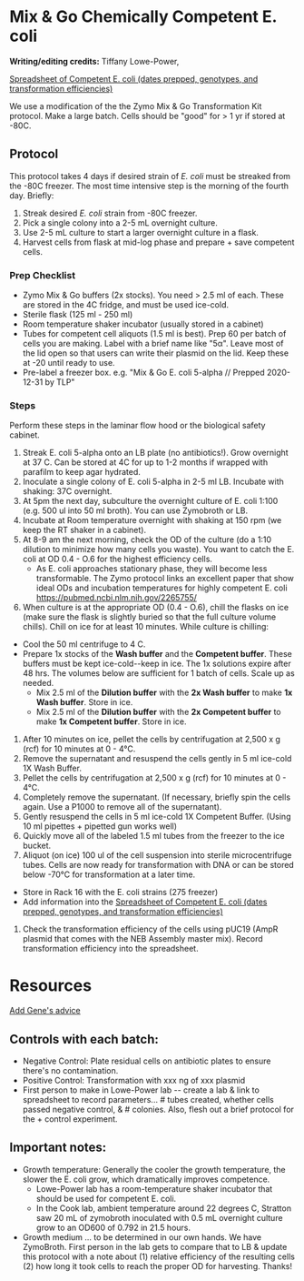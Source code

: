 # Mix & Go Chemically Competent E. coli
**Writing/editing credits:** Tiffany Lowe-Power, 

[Spreadsheet of Competent E. coli (dates prepped, genotypes, and transformation efficiencies)](https://docs.google.com/spreadsheets/d/1xXmFNhyBsZvj54TSgFTaXH7qeZhrnlxdQcUaWDfSWBI/edit?usp=sharing)

We use a modification of the the Zymo Mix & Go Transformation Kit protocol. 
Make a large batch. 
Cells should be "good" for > 1 yr if stored at -80C.

## Protocol
This protocol takes 4 days if desired strain of <i>E. coli</i> must be streaked from the -80C freezer. The most time intensive step is the morning of the fourth day. Briefly: 
1. Streak desired <i>E. coli</i> strain from -80C freezer. 
1. Pick a single colony into a 2-5 mL overnight culture.
1. Use 2-5 mL culture to start a larger overnight culture in a flask.
1. Harvest cells from flask at mid-log phase and prepare + save competent cells.

### Prep Checklist
* Zymo Mix & Go buffers (2x stocks). You need > 2.5 ml of each. These are stored in the 4C fridge, and must be used ice-cold. 
* Sterile flask (125 ml - 250 ml)
* Room temperature shaker incubator (usually stored in a cabinet)
* Tubes for competent cell aliquots (1.5 ml is best).  Prep 60 per batch of cells you are making.  Label with a brief name like "5α". Leave most of the lid open so that users can write their plasmid on the lid. Keep these at -20 until ready to use. 
* Pre-label a freezer box. e.g. "Mix & Go E. coli 5-alpha // Prepped 2020-12-31 by TLP"

### Steps
Perform these steps in the laminar flow hood or the biological safety cabinet. 

1. Streak E. coli 5-alpha onto an LB plate (no antibiotics!). Grow overnight at 37 C. Can be stored at 4C for up to 1-2 months if wrapped with parafilm to keep agar hydrated. 
1. Inoculate a single colony of E. coli 5-alpha in 2-5 ml LB. Incubate with shaking: 37C overnight. 
1. At 5pm the next day, subculture the overnight culture of E. coli 1:100 (e.g. 500 ul into 50 ml broth). You can use Zymobroth or LB. 
1. Incubate at Room temperature overnight with shaking at 150 rpm (we keep the RT shaker in a cabinet).  
1. At 8-9 am the next morning, check the OD of the culture (do a 1:10 dilution to minimize how many cells you waste). You want to catch the E. coli at OD 0.4 - O.6 for the highest efficiency cells. 
    * As E. coli approaches stationary phase, they will become less transformable. The Zymo protocol links an excellent paper that show ideal ODs and incubation temperatures for highly competent E. coli https://pubmed.ncbi.nlm.nih.gov/2265755/ 
1. When culture is at the appropriate OD (0.4 - O.6), chill the flasks on ice (make sure the flask is slightly buried so that the full culture volume chills). Chill on ice for at least 10 minutes. While culture is chilling:
  * Cool the 50 ml centrifuge to 4 C. 
  * Prepare 1x stocks of the **Wash buffer** and the **Competent buffer**. These buffers must be kept ice-cold--keep in ice. The 1x solutions expire after 48 hrs.  The volumes below are sufficient for 1 batch of cells. Scale up as needed. 
    * Mix 2.5 ml of the **Dilution buffer** with the **2x Wash buffer** to make **1x Wash buffer**. Store in ice.  
    * Mix 2.5 ml of the **Dilution buffer** with the **2x Competent buffer** to make **1x Competent buffer**. Store in ice.   
1. After 10 minutes on ice, pellet the cells by centrifugation at 2,500 x g (rcf) for 10 minutes at 0 - 4°C. 
1. Remove the supernatant and resuspend the cells gently in 5 ml ice-cold 1X Wash Buffer. 
1. Pellet the cells by centrifugation at 2,500 x g (rcf) for 10 minutes at 0 - 4°C. 
1. Completely remove the supernatant. (If necessary, briefly spin the cells again. Use a P1000 to remove all of the supernatant). 
1. Gently resuspend the cells in 5 ml ice-cold 1X Competent Buffer. (Using 10 ml pipettes + pipetted gun works well)
1. Quickly move all of the labeled 1.5 ml tubes from the freezer to the ice bucket. 
1. Aliquot (on ice) 100 ul of the cell suspension into sterile microcentrifuge tubes. Cells are now ready for transformation with DNA or can be stored below -70°C for transformation at a later time. 
  * Store in Rack 16 with the E. coli strains (275 freezer)
  * Add information into the [Spreadsheet of Competent E. coli (dates prepped, genotypes, and transformation efficiencies)](https://docs.google.com/spreadsheets/d/1xXmFNhyBsZvj54TSgFTaXH7qeZhrnlxdQcUaWDfSWBI/edit?usp=sharing)
1. Check the transformation efficiency of the cells using pUC19 (AmpR plasmid that comes with the NEB Assembly master mix). Record transformation efficiency into the spreadsheet. 

# Resources
[Add Gene's advice](https://blog.addgene.org/save-time-and-money-by-making-your-own-competent-cells)

## Controls with each batch:
  * Negative Control: Plate residual cells on antibiotic plates to ensure there's no contamination.
  * Positive Control: Transformation with xxx ng of xxx plasmid
  * First person to make in Lowe-Power lab -- create a lab & link to spreadsheet to record parameters... # tubes created, whether cells passed negative control, & # colonies. 
  Also, flesh out a brief protocol for the + control experiment.

## Important notes:
* Growth temperature: Generally the cooler the growth temperature, the slower the E. coli grow, which dramatically improves competence.
  * Lowe-Power lab has a room-temperature shaker incubator that should be used for competent E. coli. 
  * In the Cook lab, ambient temperature around 22 degrees C, Stratton saw 20 mL of zymobroth inoculated with 0.5 mL overnight culture grow to an OD600 of 0.792 in 21.5 hours.
* Growth medium ... to be determined in our own hands. 
We have ZymoBroth. 
First person in the lab gets to compare that to LB & update this protocol with a note about (1) relative efficiency of the resulting cells (2) how long it took cells to reach the proper OD for harvesting. Thanks!
